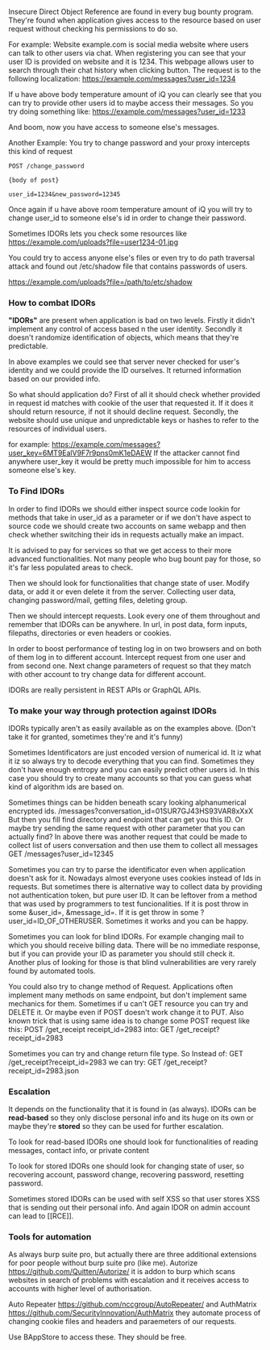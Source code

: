 Insecure Direct Object Reference are found in every bug bounty program. They're found when application gives access to the resource based on user request without checking his permissions to do so.

For example: 
Website example.com is social media website where users can talk to other users via chat. When registering you can see that your user ID is provided on website and it is 1234. This webpage allows user to search through their chat history when clicking button. The request is to the following localization: https://example.com/messages?user_id=1234 

If u have above body temperature amount of iQ you can clearly see that you can try to provide other users id to maybe access their messages. So you try doing something like:
https://example.com/messages?user_id=1233

And boom, now you have access to someone else's messages. 

Another Example:
You try to change password and your proxy intercepts this kind of request
```
POST /change_password

{body of post}

user_id=1234&new_password=12345
```
Once again if u have above room temperature amount of iQ you will try to change user_id to someone else's id in order to change their password. 

Sometimes IDORs lets you check some resources like https://example.com/uploads?file=user1234-01.jpg

You could try to access anyone else's files or even try to do path traversal attack and found out /etc/shadow file that contains passwords of users.

https://example.com/uploads?file=/path/to/etc/shadow

### **How to combat IDORs**
**"IDORs"** are present when application is bad on two levels. Firstly it didn't implement any control of access based n the user identity. Secondly it doesn't randomize identification of objects, which means that they're predictable.

In above examples we could see that server never checked for user's identity and we could provide the ID ourselves. It returned information based on our provided info.

So what should application do? First of all it should check whether provided in request id matches with cookie of the user that requested it. If it does it should return resource, if not it should decline request. Secondly, the website should use unique and unpredictable keys or hashes to refer to the resources of individual users.

for example:
https://example.com/messages?user_key=6MT9EalV9F7r9pns0mK1eDAEW
If the attacker cannot find anywhere user_key it would be pretty much impossible for him to access someone else's key.

### **To Find IDORs**
In order to find IDORs we should either inspect source code lookin for methods that take in user_id as a parameter or if we don't have aspect to source code we should create two accounts on same webapp and then check whether switching their ids in requests actually make an impact.

It is advised to pay for services so that we get access to their more advanced functionalities. Not many people who bug bount pay for those, so it's far less populated areas to check.

Then we should look for functionalities that change state of user. Modify data, or add it or even delete it from the server. Collecting user data, changing password/mail, getting files, deleting group.

Then we should intercept requests. Look every one of them throughout and remember that IDORs can be anywhere. In url, in post data, form inputs, filepaths, directories or even headers or cookies.

In order to boost performance of testing log in on two browsers and on both of them log in to different account. Intercept request from one user and from second one. Next change parameters of request so that they match with other account to try change data for different account.

IDORs are really persistent in REST APIs or GraphQL APIs.

### **To make your way through protection against IDORs**
IDORs typically aren't as easily available as on the examples above. (Don't take it for granted, sometimes they're and it's funny)

Sometimes Identificators are just encoded version of numerical id. It iz what it iz so always try to decode everything that you can find.
Sometimes they don't have enough entropy and you can easily predict other users id. In this case you should try to create many accounts so that you can guess what kind of algorithm ids are based on.

Sometimes things can be hidden beneath scary looking alphanumerical encrypted ids. 
/messages?conversation_id=01SUR7GJ43HS93VAR8xXxX
But then you fill find directory and endpoint that can get you this ID. Or maybe try sending the same request with other parameter that you can actually find? In above there was another request that could be made to collect list of users conversation and then use them to collect all messages
GET /messages?user_id=12345

Sometimes you can try to parse the identificator even when application doesn't ask for it. Nowadays almost everyone uses cookies instead of Ids in requests. But sometimes there is alternative way to collect data by providing not authentication token, but pure user ID. It can be leftover from a method that was used by programmers to test funcionalities. 
If it is post throw in some &user_id=, &message_id=. If it is get throw in some 
?user_id=ID_OF_OTHERUSER. Sometimes it works and you can be happy.

Sometimes you can look for blind IDORs. For example changing mail to which you should receive billing data. There will be no immediate response, but if you can provide your ID as parameter you should still check it. Another plus of looking for those is that blind vulnerabilities are very rarely found by automated tools.

You could also try to change method of Request. Applications often implement many methods on same endpoint, but don't implement same mechanics for them. Sometimes if u can't GET resource you can try and DELETE it. Or maybe even if POST doesn't work change it to PUT. 
Also known trick that is using same idea is to change some POST request like this:
POST /get_receipt
receipt_id=2983
into:
GET /get_receipt?receipt_id=2983

Sometimes you can try and change return file type. So Instead of:
GET /get_receipt?receipt_id=2983
we can try:
GET /get_receipt?receipt_id=2983.json

### **Escalation**
It depends on the functionality that it is found in (as always).
IDORs can be **read-based** so they only disclose personal info and its huge on its own or maybe they're  **stored** so they can be used for further escalation.

To look for read-based IDORs one should look for functionalities of reading messages, contact info, or private content

To look for stored IDORs one should look for changing state of user, so recovering account, password change, recovering password, resetting password.

Sometimes stored IDORs can be used with self XSS so that user stores XSS that is sending out their personal info. And again IDOR on admin account can lead to [[RCE]].

### **Tools for automation**
As always burp suite pro, but actually there are three additional extensions for poor people without burp suite pro (like me). 
Autorize https://github.com/Quitten/Autorize/ it is addon to burp which scans websites in search of problems with escalation and it receives access to accounts with higher level of authorisation. 

Auto Repeater https://github.com/nccgroup/AutoRepeater/ and 
AuthMatrix https://github.com/SecurityInnovation/AuthMatrix they automate process of changing cookie files and headers and paraemeters of our requests. 

Use BAppStore to access these. They should be free.